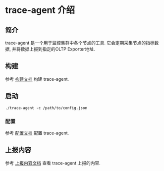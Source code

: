 # trace-agent 介绍

## 简介

trace-agent 是一个用于监控集群中各个节点的工具. 它会定期采集节点的指标数据, 并将数据上报到指定的OLTP Exporter地址.

## 构建

参考 [构建文档](build.md) 构建 trace-agent.

## 启动

```shell
./trace-agent -c /path/to/config.json
```

### 配置

参考 [配置文档](config.md) 配置 trace-agent.

## 上报内容

参考 [上报内容文档](report/index.md) 查看 trace-agent 上报的内容.
